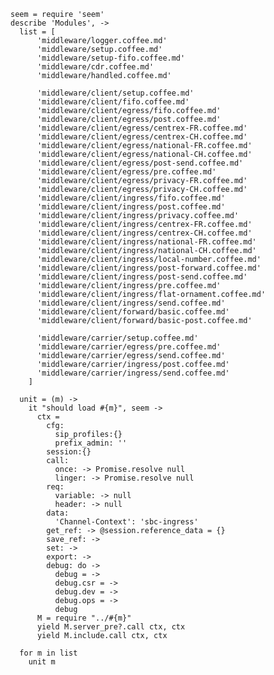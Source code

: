     seem = require 'seem'
    describe 'Modules', ->
      list = [
          'middleware/logger.coffee.md'
          'middleware/setup.coffee.md'
          'middleware/setup-fifo.coffee.md'
          'middleware/cdr.coffee.md'
          'middleware/handled.coffee.md'

          'middleware/client/setup.coffee.md'
          'middleware/client/fifo.coffee.md'
          'middleware/client/egress/fifo.coffee.md'
          'middleware/client/egress/post.coffee.md'
          'middleware/client/egress/centrex-FR.coffee.md'
          'middleware/client/egress/centrex-CH.coffee.md'
          'middleware/client/egress/national-FR.coffee.md'
          'middleware/client/egress/national-CH.coffee.md'
          'middleware/client/egress/post-send.coffee.md'
          'middleware/client/egress/pre.coffee.md'
          'middleware/client/egress/privacy-FR.coffee.md'
          'middleware/client/egress/privacy-CH.coffee.md'
          'middleware/client/ingress/fifo.coffee.md'
          'middleware/client/ingress/post.coffee.md'
          'middleware/client/ingress/privacy.coffee.md'
          'middleware/client/ingress/centrex-FR.coffee.md'
          'middleware/client/ingress/centrex-CH.coffee.md'
          'middleware/client/ingress/national-FR.coffee.md'
          'middleware/client/ingress/national-CH.coffee.md'
          'middleware/client/ingress/local-number.coffee.md'
          'middleware/client/ingress/post-forward.coffee.md'
          'middleware/client/ingress/post-send.coffee.md'
          'middleware/client/ingress/pre.coffee.md'
          'middleware/client/ingress/flat-ornament.coffee.md'
          'middleware/client/ingress/send.coffee.md'
          'middleware/client/forward/basic.coffee.md'
          'middleware/client/forward/basic-post.coffee.md'

          'middleware/carrier/setup.coffee.md'
          'middleware/carrier/egress/pre.coffee.md'
          'middleware/carrier/egress/send.coffee.md'
          'middleware/carrier/ingress/post.coffee.md'
          'middleware/carrier/ingress/send.coffee.md'
        ]

      unit = (m) ->
        it "should load #{m}", seem ->
          ctx =
            cfg:
              sip_profiles:{}
              prefix_admin: ''
            session:{}
            call:
              once: -> Promise.resolve null
              linger: -> Promise.resolve null
            req:
              variable: -> null
              header: -> null
            data:
              'Channel-Context': 'sbc-ingress'
            get_ref: -> @session.reference_data = {}
            save_ref: ->
            set: ->
            export: ->
            debug: do ->
              debug = ->
              debug.csr = ->
              debug.dev = ->
              debug.ops = ->
              debug
          M = require "../#{m}"
          yield M.server_pre?.call ctx, ctx
          yield M.include.call ctx, ctx

      for m in list
        unit m
